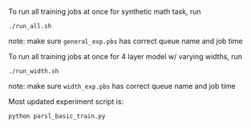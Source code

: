 To run all training jobs at once for synthetic math task, run

```
./run_all.sh
```

note: make sure `general_exp.pbs` has correct queue name and job time

To run all training jobs at once for 4 layer model w/ varying widths, run

```
./run_width.sh
```

note: make sure `width_exp.pbs` has correct queue name and job time


Most updated experiment script is: 

```
python parsl_basic_train.py
```

